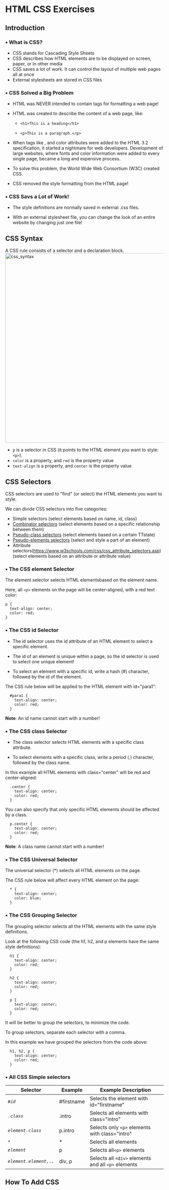 # HTML CSS Exercises

## Introduction
### ▪️ What is CSS?
- CSS stands for Cascading Style Sheets
- CSS describes how HTML elements are to be displayed on screen, paper, or in other media
- CSS saves a lot of work. It can control the layout of multiple web pages all at once
- External stylesheets are stored in CSS files

### ▪️ CSS Solved a Big Problem
- HTML was NEVER intended to contain tags for formatting a web page!

- HTML was created to describe the content of a web page, like:

  - `<h1>This is a heading</h1>`

  - `<p>This is a paragraph.</p>`

- When tags like <font>, and color attributes were added to the HTML 3.2 specification, it started a nightmare for web developers. Development of large websites, where fonts and color information were added to every single page, became a long and expensive process.

- To solve this problem, the World Wide Web Consortium (W3C) created CSS.

- CSS removed the style formatting from the HTML page!

### ▪️ CSS Savs a Lot of Work!
- The style definitions are normally saved in external .css files.

- With an external stylesheet file, you can change the look of an entire website by changing just one file!

## CSS Syntax
A CSS rule consists of a selector and a declaration block.
<img width="603" alt="css_syntax" src="https://user-images.githubusercontent.com/105242871/186963422-41e3d4d6-99be-47a7-8f8b-2152d396c2fc.png">

- `p` is a selector in CSS (it points to the HTML element you want to style: `<p>`).
- `color` is a property, and `red` is the property value
- `text-align` is a property, and `center` is the property value

## CSS Selectors
CSS selectors are used to "find" (or select) the HTML elements you want to style.

We can divide CSS selectors into five categories:

- Simple selectors (select elements based on name, id, class)
- [Combinator selectors](https://www.w3schools.com/css/css_combinators.asp) (select elements based on a specific relationship between them)
- [Pseudo-class selectors](https://www.w3schools.com/css/css_pseudo_classes.asp) (select elements based on a certain TTstate)
- [Pseudo-elements selectors](https://www.w3schools.com/css/css_pseudo_elements.asp) (select and style a part of an element)
- Attribute selectors(https://www.w3schools.com/css/css_attribute_selectors.asp) (select elements based on an attribute or attribute value)

### ▪️ The CSS element Selector
The element selector selects HTML elementsbased on the element name.

Here, all `<p>` elements on the page will be center-aligned, with a red text color:

    p {
      text-align: center;
      color: red;
    }

### ▪️ The CSS id Selector
- The id selector uses the id attribute of an HTML element to select a specific element.

- The id of an element is unique within a page, so the id selector is used to select one unique element!

- To select an element with a specific id, write a hash (#) character, followed by the id of the element.

The CSS rule below will be applied to the HTML element with id="para1": 

      #para1 {
        text-align: center;
        color: red;
      }

**Note**: An id name cannot start with a number!

### ▪️ The CSS class Selector
- The class selector selects HTML elements with a specific class attribute.

- To select elements with a specific class, write a period (.) character, followed by the class name.

In this example all HTML elements with class="center" will be red and center-aligned:

      .center {
        text-align: center;
        color: red;
      }

You can also specify that only specific HTML elements should be affected by a class.

      p.center {
        text-align: center;
        color: red;
      }

**Note**: A class name cannot start with a number!

### ▪️ The CSS Universal Selector
The universal selector (*) selects all HTML elements on the page.

The CSS rule below will affect every HTML element on the page:

      * {
        text-align: center;
        color: blue;
      }

### ▪️ The CSS Grouping Selector
The grouping selector selects all the HTML elements with the same style definitions.

Look at the following CSS code (the h1, h2, and p elements have the same style definitions):

      h1 {
        text-align: center;
        color: red;
      }

      h2 {
        text-align: center;
        color: red;
      }

      p {
        text-align: center;
        color: red;
      }

It will be better to group the selectors, to minimize the code.

To group selectors, separate each selector with a comma.

In this example we have grouped the selectors from the code above:

      h1, h2, p {
        text-align: center;
        color: red;
      }

### ▪️ All CSS Simple selectors
**Selector** |    **Example**    | **Example Description**
---|---|---
*`#id`* | #firstname | Selects the element with id="firstname"
*`.class`* | .intro | Selects all elements with class="intro"
*`element.class`* | p.intro | Selects only `<p>` elements with class="intro"
*`*`* | * | Selects all elements
*`element`* | p | 	Selects all`<p>` elements
*`element.element,..`* | div, p | 	Selects all `<div>` elements and all `<p>` elements

## How To Add CSS
